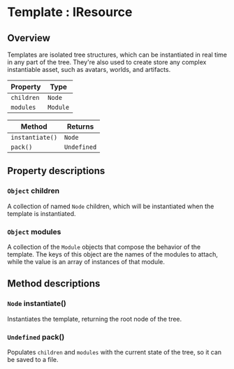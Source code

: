 # Template : IResource

## Overview

Templates are isolated tree structures, which can be instantiated in real time in any part of the tree. They're also used to create store any complex instantiable asset, such as avatars, worlds, and artifacts.

| Property | Type |
|----------|------|
| `children` | `Node` |
| `modules` | `Module` |

| Method | Returns |
|--------|---------|
| `instantiate()` | `Node` |
| `pack()` | `Undefined` |

## Property descriptions

### `Object` children

A collection of named `Node` children, which will be instantiated when the template is instantiated.

### `Object` modules

A collection of the `Module` objects that compose the behavior of the template. The keys of this object are the names of the modules to attach, while the value is an array of instances of that module.

## Method descriptions

### `Node` instantiate()

Instantiates the template, returning the root node of the tree.

### `Undefined` pack()

Populates `children` and `modules` with the current state of the tree, so it can be saved to a file.
